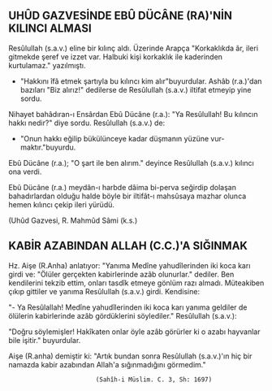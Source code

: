 ## UHÛD GAZVESİNDE EBÛ DÜCÂNE (RA)'NİN KILINCI ALMASI

Resûlullah (s.a.v.) eline bir kılınç aldı. Üzerinde Arapça "Korkaklıkda âr, ileri gitmekde şeref ve izzet var. Halbuki kişi korkaklık ile ka­derinden kurtulamaz." yazılmıştı.

- "Hakkını îfâ etmek şartıyla bu kılıncı kim alır"buyurdular. Ashâb (r.a.)'dan bazıları "Biz alırız!" dedilerse de Resûlullah (s.a.v.) il­tifat etmeyip yine sordu.

Nihayet bahâdıran-ı Ensârdan Ebû Dücâne (r.a.): "Ya Resûlullah! Bu kılıncın hakkı nedir?" diye sordu. Resûlullah (s.a.v.) de:

- "Onun hakkı eğilip bükülünceye kadar düşmanın yüzüne vur­maktır."buyurdu.

Ebû Dücâne (r.a.); "O şart ile ben alırım." deyince Resûlullah (s.a.v.) kılıncı ona verdi.

Ebû Dücâne (r.a.) meydân-ı harbde dâima bi-perva seğirdip dolaşan bahadırlardan olduğu halde böyle bir iltifât-ı mahsûsaya mazhar olunca hemen kılıncı çekip ileri yürüdü.

(Uhûd Gazvesi, R. Mahmûd Sâmi (k.s.)

## KABİR AZABINDAN ALLAH (C.C.)'A SIĞINMAK

Hz. Aişe (R.Anha) anlatıyor: "Yanıma Medîne yahudîlerinden iki koca karı girdi ve: "Ölüler gerçekten kabirlerinde azâb olunurlar." dediler. Ben kendilerini tekzib ettim, onları tasdîk etmeye gönlüm razı almadı. Müteakiben çıkıp gittiler ve yanıma Resûlullah (s.a.v.) girdi. Kendisine:

"- Ya Resûlallah! Medîne yahudîlerinden iki koca karı yanıma geldiler de ölülerin kabirlerinde azâb gördüklerini söylediler." Resûlul­lah (s.a.v.):

"Doğru söylemişler! Hakîkaten onlar öyle azâb görürler ki o azabı hayvanlar bile işitir." buyurdular.

Aişe (R.anha) demiştir ki: "Artık bundan sonra Resûlullah (s.a.v.)'ın hiç bir namazda kabir azabından Allah'a sığınmadığını görmedim."

                            (Sahîh-i Müslim. C. 3, Sh: 1697)
